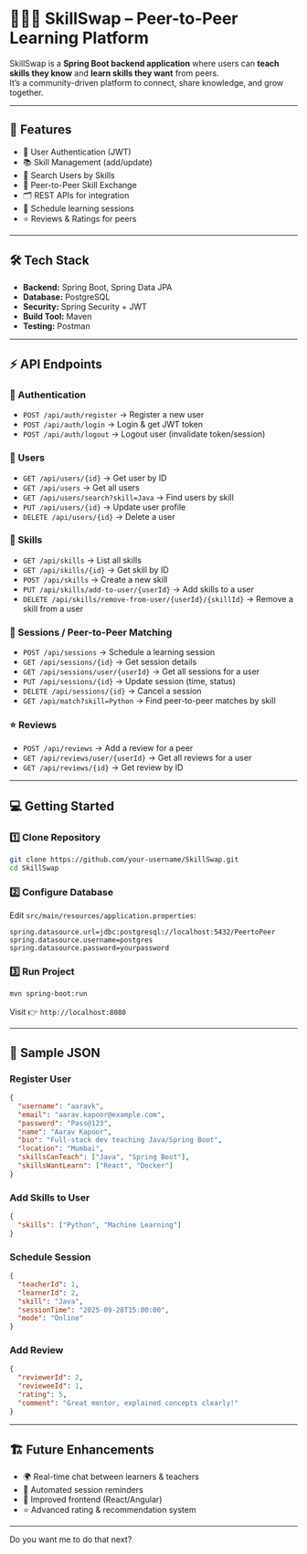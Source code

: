 # 🧑‍🤝‍🧑 SkillSwap – Peer-to-Peer Learning Platform

SkillSwap is a **Spring Boot backend application** where users can **teach skills they know** and **learn skills they want** from peers.  
It’s a community-driven platform to connect, share knowledge, and grow together.

---

## 🚀 Features

* 🔐 User Authentication (JWT)  
* 📚 Skill Management (add/update)  
* 🔎 Search Users by Skills  
* 🤝 Peer-to-Peer Skill Exchange  
* 🗂️ REST APIs for integration  
* 📅 Schedule learning sessions  
* ⭐ Reviews & Ratings for peers

---

## 🛠 Tech Stack

* **Backend:** Spring Boot, Spring Data JPA  
* **Database:** PostgreSQL  
* **Security:** Spring Security + JWT  
* **Build Tool:** Maven  
* **Testing:** Postman  

---

## ⚡ API Endpoints

### 🔑 Authentication

* `POST /api/auth/register` → Register a new user  
* `POST /api/auth/login` → Login & get JWT token  
* `POST /api/auth/logout` → Logout user (invalidate token/session)  

### 👤 Users

* `GET /api/users/{id}` → Get user by ID  
* `GET /api/users` → Get all users  
* `GET /api/users/search?skill=Java` → Find users by skill  
* `PUT /api/users/{id}` → Update user profile  
* `DELETE /api/users/{id}` → Delete a user  

### 🎯 Skills

* `GET /api/skills` → List all skills  
* `GET /api/skills/{id}` → Get skill by ID  
* `POST /api/skills` → Create a new skill  
* `PUT /api/skills/add-to-user/{userId}` → Add skills to a user  
* `DELETE /api/skills/remove-from-user/{userId}/{skillId}` → Remove a skill from a user  

### 📅 Sessions / Peer-to-Peer Matching

* `POST /api/sessions` → Schedule a learning session  
* `GET /api/sessions/{id}` → Get session details  
* `GET /api/sessions/user/{userId}` → Get all sessions for a user  
* `PUT /api/sessions/{id}` → Update session (time, status)  
* `DELETE /api/sessions/{id}` → Cancel a session  
* `GET /api/match?skill=Python` → Find peer-to-peer matches by skill  

### ⭐ Reviews

* `POST /api/reviews` → Add a review for a peer  
* `GET /api/reviews/user/{userId}` → Get all reviews for a user  
* `GET /api/reviews/{id}` → Get review by ID  

---

## 💻 Getting Started

### 1️⃣ Clone Repository

```bash
git clone https://github.com/your-username/SkillSwap.git
cd SkillSwap
````

### 2️⃣ Configure Database

Edit `src/main/resources/application.properties`:

```properties
spring.datasource.url=jdbc:postgresql://localhost:5432/PeertoPeer
spring.datasource.username=postgres
spring.datasource.password=yourpassword
```

### 3️⃣ Run Project

```bash
mvn spring-boot:run
```

Visit 👉 `http://localhost:8080`

---

## 📌 Sample JSON

### Register User

```json
{
  "username": "aaravk",
  "email": "aarav.kapoor@example.com",
  "password": "Pass@123",
  "name": "Aarav Kapoor",
  "bio": "Full-stack dev teaching Java/Spring Boot",
  "location": "Mumbai",
  "skillsCanTeach": ["Java", "Spring Boot"],
  "skillsWantLearn": ["React", "Docker"]
}
```

### Add Skills to User

```json
{
  "skills": ["Python", "Machine Learning"]
}
```

### Schedule Session

```json
{
  "teacherId": 1,
  "learnerId": 2,
  "skill": "Java",
  "sessionTime": "2025-09-28T15:00:00",
  "mode": "Online"
}
```

### Add Review

```json
{
  "reviewerId": 2,
  "revieweeId": 1,
  "rating": 5,
  "comment": "Great mentor, explained concepts clearly!"
}
```

---

## 🏗 Future Enhancements

* 🌍 Real-time chat between learners & teachers
* 📅 Automated session reminders
* 🎨 Improved frontend (React/Angular)
* ⭐ Advanced rating & recommendation system

---
Do you want me to do that next?
```
